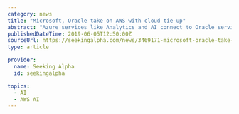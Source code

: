 ```yaml
---
category: news
title: "Microsoft, Oracle take on AWS with cloud tie-up"
abstract: "Azure services like Analytics and AI connect to Oracle services, including Autonomous Database. As part of the partnership, the companies will form a direct connection starting today in Ashburn (North America) and Azure US East. Additional regions will ..."
publishedDateTime: 2019-06-05T12:50:00Z
sourceUrl: https://seekingalpha.com/news/3469171-microsoft-oracle-take-aws-cloud-tie
type: article

provider:
  name: Seeking Alpha
  id: seekingalpha

topics:
  - AI
  - AWS AI
---
```

